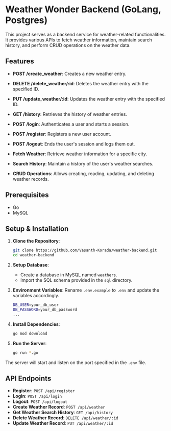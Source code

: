 # Weather Wonder Backend (GoLang, Postgres)

This project serves as a backend service for weather-related functionalities. It provides various APIs to fetch weather information, maintain search history, and perform CRUD operations on the weather data.

## Features

- **POST /create_weather**: Creates a new weather entry.
- **DELETE /delete_weather/:id**: Deletes the weather entry with the specified ID.
- **PUT /update_weather/:id**: Updates the weather entry with the specified ID.
- **GET /history**: Retrieves the history of weather entries.
- **POST /login**: Authenticates a user and starts a session.
- **POST /register**: Registers a new user account.
- **POST /logout**: Ends the user's session and logs them out.

- **Fetch Weather**: Retrieve weather information for a specific city.
- **Search History**: Maintain a history of the user's weather searches.
- **CRUD Operations**: Allows creating, reading, updating, and deleting weather records.

## Prerequisites

- Go 
- MySQL 

## Setup & Installation

1. **Clone the Repository**:
    ```bash
    git clone https://github.com/Vasanth-Korada/weather-backend.git
    cd weather-backend
    ```

2. **Setup Database**:
    - Create a database in MySQL named `weathers`.
    - Import the SQL schema provided in the `sql` directory.

3. **Environment Variables**: 
    Rename `.env.example` to `.env` and update the variables accordingly.
    ```bash
    DB_USER=your_db_user
    DB_PASSWORD=your_db_password
    ...
    ```

4. **Install Dependencies**:
    ```bash
    go mod download
    ```

5. **Run the Server**:
    ```bash
    go run *.go
    ```

The server will start and listen on the port specified in the `.env` file.

## API Endpoints

- **Register**: `POST /api/register`
- **Login**: `POST /api/login`
- **Logout**: `POST /api/logout`
- **Create Weather Record**: `POST /api/weather`
- **Get Weather Search History**: `GET /api/history`
- **Delete Weather Record**: `DELETE /api/weather/:id`
- **Update Weather Record**: `PUT /api/weather/:id`
